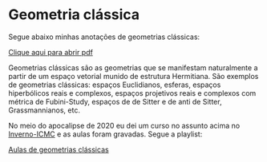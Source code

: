 <h1 id="geometria-clássica">Geometria clássica</h1>
<p>Segue abaixo minhas anotações de geometrias clássicas:</p>
<p><a href="https://drive.google.com/file/d/1k5miEuVn8IoY9MF6458VRpJKD8q3I6rG/view">Clique aqui para abrir pdf</a></p>
<p>Geometrias clássicas são as geometrias que se manifestam naturalmente a partir de um espaço vetorial munido de estrutura Hermitiana. São exemplos de geometrias clássicas: espaços Euclidianos, esferas, espaços hiperbólicos reais e complexos, espaços projetivos reais e complexos com métrica de Fubini-Study, espaços de de Sitter e de anti de Sitter, Grassmannianos, etc.</p>
<p>No meio do apocalipse de 2020 eu dei um curso no assunto acima no <a href="http://inverno.icmc.usp.br/doku.php">Inverno-ICMC</a> e as aulas foram gravadas. Segue a playlist:</p>
<p><a href="https://www.youtube.com/playlist?list=PLB2CI4e5fuMKAkyiH9xN9cci50G3BcJ-I">Aulas de geometrias clássicas</a></p>

